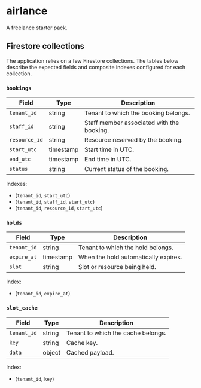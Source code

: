 # airlance

A freelance starter pack.

## Firestore collections

The application relies on a few Firestore collections. The tables below
describe the expected fields and composite indexes configured for each
collection.

### `bookings`

| Field        | Type      | Description                               |
|--------------|-----------|-------------------------------------------|
| `tenant_id`  | string    | Tenant to which the booking belongs.      |
| `staff_id`   | string    | Staff member associated with the booking. |
| `resource_id`| string    | Resource reserved by the booking.         |
| `start_utc`  | timestamp | Start time in UTC.                        |
| `end_utc`    | timestamp | End time in UTC.                          |
| `status`     | string    | Current status of the booking.            |

Indexes:

- (`tenant_id`, `start_utc`)
- (`tenant_id`, `staff_id`, `start_utc`)
- (`tenant_id`, `resource_id`, `start_utc`)

### `holds`

| Field        | Type      | Description                          |
|--------------|-----------|--------------------------------------|
| `tenant_id`  | string    | Tenant to which the hold belongs.    |
| `expire_at`  | timestamp | When the hold automatically expires. |
| `slot`       | string    | Slot or resource being held.         |

Index:

- (`tenant_id`, `expire_at`)

### `slot_cache`

| Field       | Type   | Description                            |
|-------------|--------|----------------------------------------|
| `tenant_id` | string | Tenant to which the cache belongs.     |
| `key`       | string | Cache key.                             |
| `data`      | object | Cached payload.                        |

Index:

- (`tenant_id`, `key`)

